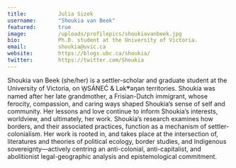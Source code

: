 ```yaml
---
title:          Julia Sizek
username:       "Shoukia van Beek"
featured:       true
image:          /uploads/profilepics/shoukiavanbeek.jpg
bio:            Ph.D. student at the University of Victoria.
email:          shoukia@uvic.ca
website:        https://blogs.ubc.ca/shoukia/
twitter:        https://twitter.com/Shoukia
---
```


Shoukia van Beek (she/her) is a settler-scholar and graduate student at the University of Victoria, on W̱SÁNEĆ & Lək̓ʷəŋən territories. Shoukia was named after her late grandmother, a Frisian-Dutch immigrant, whose ferocity, compassion, and caring ways shaped Shoukia’s sense of self and community. Her lessons and love continue to inform Shoukia’s interests, worldview, and ultimately, her work. Shoukia’s research examines how borders, and their associated practices, function as a mechanism of settler-colonialism. Her work is rooted in, and takes place at the intersection of, literatures and theories of political ecology, border studies, and Indigenous sovereignty—actively centring an anti-colonial, anti-capitalist, and abolitionist legal-geographic analysis and epistemological commitment.

